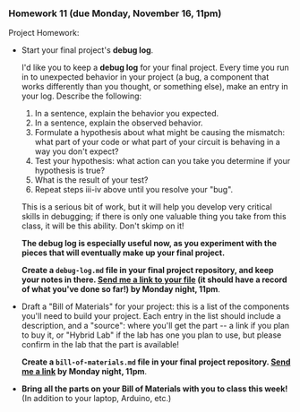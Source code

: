 ### Homework 11 (due Monday, November 16, 11pm)

Project Homework:
- Start your final project's **debug log**.
  
  I'd like you to keep a **debug log** for your final project. Every time you run in to unexpected behavior in your project (a bug, a component that works differently than you thought, or something else), make an entry in your log. Describe the following:
   
  1. In a sentence, explain the behavior you expected.
  2. In a sentence, explain the observed behavior.
  3. Formulate a hypothesis about what might be causing the mismatch: what part of your code or what part of your circuit is behaving in a way you don't expect?
  4. Test your hypothesis: what action can you take you determine if your hypothesis is true?
  5. What is the result of your test?
  6. Repeat steps iii-iv above until you resolve your "bug".
  
  This is a serious bit of work, but it will help you develop very critical skills in debugging; if there is only one valuable thing you take from this class, it will be this ability. Don't skimp on it!
  
  **The debug log is especially useful now, as you experiment with the pieces that will eventually make up your final project.**
  
  **Create a `debug-log.md` file in your final project repository, and keep your notes in there. [Send me a link to your file](mailto:jzamfirescupereira@cca.edu) (it should have a record of what you've done so far!) by Monday night, 11pm**.
  
- Draft a "Bill of Materials" for your project: this is a list of the components you'll need to build your project. Each entry in the list should include a description, and a "source": where you'll get the part -- a link if you plan to buy it, or "Hybrid Lab" if the lab has one you plan to use, but please confirm in the lab that the part is available! 
  
  **Create a `bill-of-materials.md` file in your final project repository. [Send me a link](mailto:jzamfirescupereira@cca.edu) by Monday night, 11pm**.

- **Bring all the parts on your Bill of Materials with you to class this week!** (In addition to your laptop, Arduino, etc.)